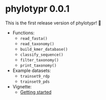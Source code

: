# phylotypr 0.0.1

This is the first release version of phylotypr! 🎉

- Functions:
    - `read_fasta()`
    - `read_taxonomy()`
    - `build_kmer_database()`
    - `classify_sequence()`
    - `filter_taxonomy()`
    - `print_taxonomy()`
- Example datasets:
    - `trainset9_rdp`
    - `trainset9_pds`
- Vignette:
    - [Getting started](http://mothur.org/phylotypr/articles/phylotypr.html)
